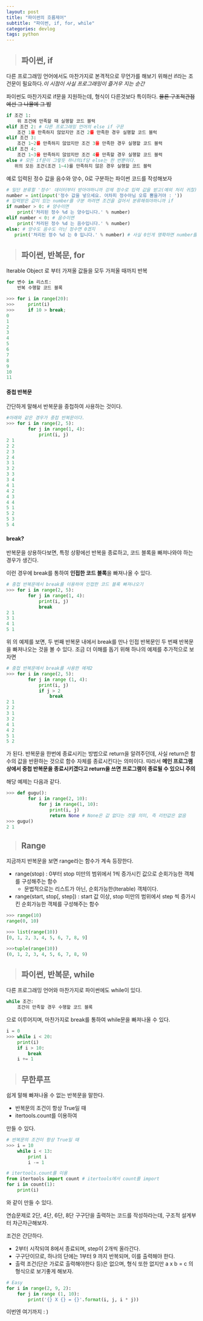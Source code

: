 ```yaml
---
layout: post
title: "파이썬의 흐름제어"
subtitle: "파이썬, if, for, while"
categories: devlog
tags: python
---
```






> ## 파이썬, if

다른 프로그래밍 언어에서도 마찬가지로 본격적으로 무언가를 해보기 위해선 if라는 조건문이 필요하다.*이 시점이 사실 프로그래밍이 즐거우 지는 순간*

파이썬도 마찬가지로 if문을 지원하는데, 형식이 다른것보다 특이하다. ~~물론 구조적관점에선 그 나물에 그 밥~~

```python
if 조건 1:
    위 조건에 만족할 때 실행할 코드 블럭
elif 조건 2: # 다른 프로그래밍 언어의 else if 구문
    조건 1을 만족하지 않았지만 조건 2를 만족한 경우 실행할 코드 블럭
elif 조건 3:
    조건 1~2를 만족하지 않았지만 조건 3을 만족한 경우 실행할 코드 블럭
elif 조건 4:
    조건 1~3을 만족하지 않았지만 조건 4를 만족할 경우 실행할 코드 블럭
else # 모든 if문이 그렇듯 하나의if당 else는 한 번뿐이다.
   위의 모든 조건(조건 1~4)를 만족하지 않은 경우 실행할 코드 블럭
```



예로 입력된 정수 값을 음수와 양수, 0로 구분하는 파이썬 코드를 작성해보자

```python
# 일단 분류할 '정수' 데이터부터 받아야하니까 강제 정수로 입력 값을 받고(예외 처리 귀찮)
number = int(input('정수 값을 넣으세요. 어차피 정수아님 오류 뿜을거야 : '))
# 입력받은 값이 있는 number를 구분 하려면 조건을 걸어서 분류해줘야하니까 if
if number > 0: # 양수이면
    print('처리된 정수 %d 는 양수입니다.' % number)
elif number < 0: # 음수이면
    print('처리된 정수 %d 는 음수입니다.' % number)
else: # 양수도 음수도 아닌 정수면 0겠지
   print('처리된 정수 %d 는 0 입니다.' % number) # 사실 0인게 명확하면 number를 넣을 필요도 없음
```



> ## 파이썬, 반복문, for

Iterable Object 로 부터 가져올 값들을 모두 가져올 때까지 반복

```python
for 변수 in 리스트:
    반복 수행할 코드 블록

>>> for i in range(20):
>>>     print(i)
>>>     if 10 > break;
0
1
2
3
4
5
6
7
8
9
10
11
```

#### 중첩 반복문

간단하게 말해서 반복문을 중첩하여 사용하는 것이다.

```python
#아래와 같은 경우가 중첩 반복문이다.
>>> for i in range(2, 5):
    	for j in range(1, 4):
            print(i, j)
2 1
2 2
2 3
2 4
3 1
3 2
3 3
3 4
4 1
4 2
4 3
4 4
5 1
5 2
5 3
5 4
```

#### break?

반복문을 상용하다보면, 특정 상황에선 반복을 종료하고, 코드 블록을 빠져나와야 하는 경우가 생긴다.

이런 경우에 break를 통하여 **인접한 코드 블록**을 빠져나올 수 있다.

```python
# 중첩 반복문에서 break를 이용하여 인접한 코드 블록 빠져나오기
>>> for i in range(2, 5):
		for j in range(1, 4):
            print(i, j)
            break
2 1
3 1
4 1
5 1
```

위 의 예제를 보면, 두 번째 반복문 내에서 break를 만나 인접 반복문인 두 번째 반복문을 빠져나오는 것을 볼 수 있다. 조금 더 이해를 돕기 위해 하나의 예제를 추가적으로 보자면

```python
# 중첩 반복문에서 break를 사용한 예제2
>>> for i in range(2, 5):
    	for j in range (1, 4):
            print(i, j)
            if j > 2
            	break
2 1
2 2
3 1
3 2
4 1
4 2
5 1
5 2
```

가 된다.  반복문을 한번에 종료시키는 방법으로 return을 알려주던데, 사실 return은 함수의 값을 반환하는 것으로 함수 자체를 종료시킨다는 의미이다. 따라서 **메인 프로그램 상에서 중첩 반복문을 종료시키겠다고 return을 쓰면 프로그램이 종료될 수 있으니 주의**

해당 예제는 다음과 같다.

```python
>>> def gugu():
    	for i in range(2, 10):
            for j in range(1, 10):
                print(i, j)
                return None # None은 값 없다는 것을 의미, 즉 리턴값은 없음
>>> gugu()
2 1
```



> ## Range

지금까지 반복문을 보면 range라는 함수가 계속 등장한다.

- range(stop) : 0부터 stop 미만의 범위에서 1씩 증가시킨 값으로 순회가능한 객체를 구성해주는 함수
  - 문법적으로는 리스트가 아닌, 순회가능한(Iterable) 객체이다.
- range(start, stop[, step]) : start 값 이상, stop 미만의 범위에서 step 씩 증가시킨 순회가능한 객체를 구성해주는 함수

```python
>>> range(10)
range(0, 10)

>>> list(range(10))
[0, 1, 2, 3, 4, 5, 6, 7, 8, 9]

>>>tuple(range(10))
(0, 1, 2, 3, 4, 5, 6, 7, 8, 9)
```



> ## 파이썬, 반복문, while

다른 프로그래밍 언어와 마찬가지로 파이썬에도 while이 있다.

```python
while 조건:
    조건이 만족할 경우 수행할 코드 블록
```

으로 이루어지며, 마찬가지로 break를 통하여 while문을 빠져나올 수 있다.

```python
i = 0
>>> while i < 20:
    print(i)
    if i > 10:
        break
    i += 1
```



> ## 무한루프

쉽게 말해 빠져나올 수 없는 반복문을 말한다.

- 반복문의 조건이 항상 True일 때
- itertools.count를 이용하여

만들 수 있다.

```python
# 반복문의 조건이 항상 True일 때
>>> i = 10
    while i < 13:
    	print i
    	i -= 1

# itertools.count를 이용
from itertools import count # itertools에서 count를 import
for i in count(1):
    print(i)
```

와 같이 만들 수 있다.



연습문제로 2단, 4단, 6단, 8단 구구단을 출력하는 코드를 작성하라는데, 구조적 설계부터 차근차근해보자.

조건은 간단하다.

- 2부터 시작되여 8에서 종료되며, step이 2개씩 올라간다.
- 구구단이므로, 하나의 단에는 1부터 9 까지 반복되며, 이를 출력해야 한다.
- 출력 조건(단은 가로로 출력해야한다 등)은 없으며, 형식 또한 없지만 a x b = c 의 형식으로 보기좋게 해보자.

```python
# Easy
for i in range(2, 9, 2):
    for j in range (1, 10):
        print('{} X {} = {}'.format(i, j, i * j))
```



이번엔 여기까지 : )

